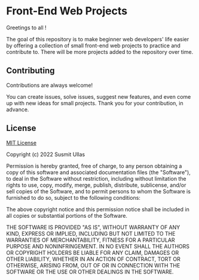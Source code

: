 # Front-End Web Projects

Greetings to all !

The goal of this repository is to
make beginner web developers' life easier
by offering a collection of small
front-end web projects to practice and contribute to.
There will be more projects added to the repository over time.

## Contributing

Contributions are always welcome!

You can create issues, solve issues, suggest new features,
and even come up with new ideas for small projects.
Thank you for your contribution, in advance.

## License

[MIT License](LICENSE)

Copyright (c) 2022 Susmit Ullas

Permission is hereby granted, free of charge, to any person obtaining a copy
of this software and associated documentation files (the "Software"), to deal
in the Software without restriction, including without limitation the rights
to use, copy, modify, merge, publish, distribute, sublicense, and/or sell
copies of the Software, and to permit persons to whom the Software is
furnished to do so, subject to the following conditions:

The above copyright notice and this permission notice shall be included in all
copies or substantial portions of the Software.

THE SOFTWARE IS PROVIDED "AS IS", WITHOUT WARRANTY OF ANY KIND, EXPRESS OR
IMPLIED, INCLUDING BUT NOT LIMITED TO THE WARRANTIES OF MERCHANTABILITY,
FITNESS FOR A PARTICULAR PURPOSE AND NONINFRINGEMENT. IN NO EVENT SHALL THE
AUTHORS OR COPYRIGHT HOLDERS BE LIABLE FOR ANY CLAIM, DAMAGES OR OTHER
LIABILITY, WHETHER IN AN ACTION OF CONTRACT, TORT OR OTHERWISE, ARISING FROM,
OUT OF OR IN CONNECTION WITH THE SOFTWARE OR THE USE OR OTHER DEALINGS IN THE
SOFTWARE.
